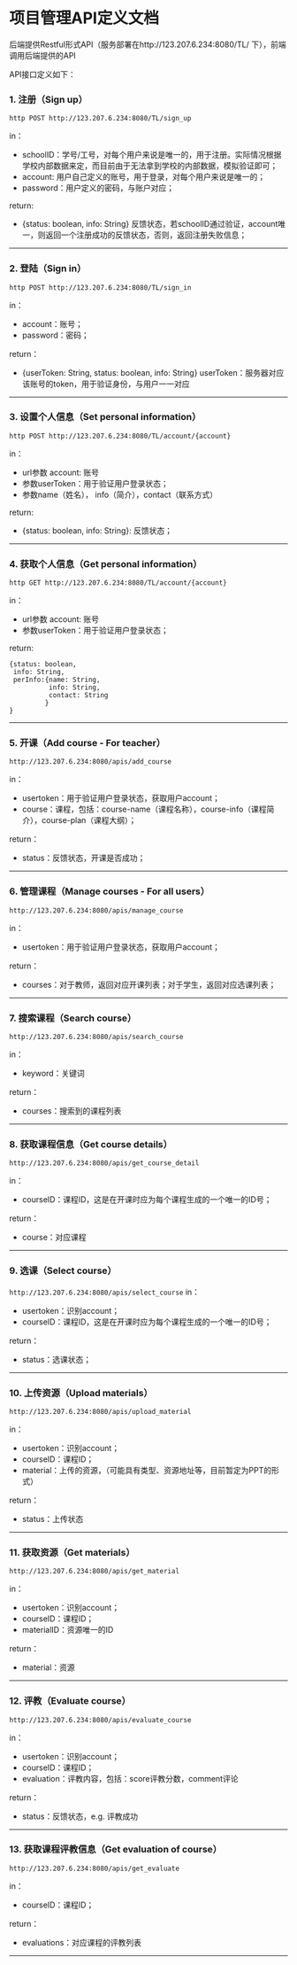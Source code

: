 # 项目管理API定义文档

后端提供Restful形式API（服务部署在http://123.207.6.234:8080/TL/ 下），前端调用后端提供的API

API接口定义如下：

### 1. 注册（Sign up）
`http POST http://123.207.6.234:8080/TL/sign_up`

in： 

* schoolID：学号/工号，对每个用户来说是唯一的，用于注册。实际情况根据学校内部数据来定，而目前由于无法拿到学校的内部数据，模拟验证即可；
* account: 用户自己定义的账号，用于登录，对每个用户来说是唯一的；
* password：用户定义的密码，与账户对应；

return:

* {status: boolean, info: String} 反馈状态，若schoolID通过验证，account唯一，则返回一个注册成功的反馈状态，否则，返回注册失败信息；

---

### 2. 登陆（Sign in）
`http POST http://123.207.6.234:8080/TL/sign_in`

in：

* account：账号；
* password：密码；

return：

* {userToken: String, status: boolean, info: String} userToken：服务器对应该账号的token，用于验证身份，与用户一一对应

---

### 3. 设置个人信息（Set personal information）
`http POST http://123.207.6.234:8080/TL/account/{account}`

in：

* url参数 account: 账号
* 参数userToken：用于验证用户登录状态；
* 参数name（姓名）， info（简介），contact（联系方式）

return:

* {status: boolean, info: String}: 反馈状态；

---

### 4. 获取个人信息（Get personal information）
`http GET http://123.207.6.234:8080/TL/account/{account}`

in：

* url参数 account: 账号
* 参数userToken：用于验证用户登录状态；

return:
```
{status: boolean,
 info: String,
 perInfo:{name: String,
          info: String,
          contact: String
         }
}
```
---

### 5. 开课（Add course - For teacher）
`http://123.207.6.234:8080/apis/add_course`

in：

* usertoken：用于验证用户登录状态，获取用户account；
* course：课程，包括：course-name（课程名称），course-info（课程简介），course-plan（课程大纲）；

return：

* status：反馈状态，开课是否成功；

---

### 6. 管理课程（Manage courses - For all users）
`http://123.207.6.234:8080/apis/manage_course`

in：

* usertoken：用于验证用户登录状态，获取用户account；

return：

* courses：对于教师，返回对应开课列表；对于学生，返回对应选课列表；

---

### 7. 搜索课程（Search course）
`http://123.207.6.234:8080/apis/search_course`

in：

* keyword：关键词

return：

* courses：搜索到的课程列表

---

### 8. 获取课程信息（Get course details）
`http://123.207.6.234:8080/apis/get_course_detail`

in：

* courseID：课程ID，这是在开课时应为每个课程生成的一个唯一的ID号；

return：

* course：对应课程

---

### 9. 选课（Select course）
`http://123.207.6.234:8080/apis/select_course`
in：

* usertoken：识别account；
* courseID：课程ID，这是在开课时应为每个课程生成的一个唯一的ID号；

return：

* status：选课状态；

---

### 10. 上传资源（Upload materials）
`http://123.207.6.234:8080/apis/upload_material`

in：

* usertoken：识别account；
* courseID：课程ID；
* material：上传的资源，（可能具有类型、资源地址等，目前暂定为PPT的形式）

return：

* status：上传状态

---

### 11. 获取资源（Get materials）
`http://123.207.6.234:8080/apis/get_material`

in：

* usertoken：识别account；
* courseID：课程ID；
* materialID：资源唯一的ID

return：

* material：资源

---

### 12. 评教（Evaluate course）
`http://123.207.6.234:8080/apis/evaluate_course`

in：

* usertoken：识别account；
* courseID：课程ID；
* evaluation：评教内容，包括：score评教分数，comment评论

return：

* status：反馈状态，e.g. 评教成功

---

### 13. 获取课程评教信息（Get evaluation of course）
`http://123.207.6.234:8080/apis/get_evaluate`

in：

* courseID：课程ID；

return：

* evaluations：对应课程的评教列表

---

